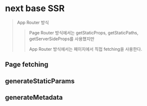 # next base SSR

> App Router 방식
>
> > Page Router 방식에서는 getStaticProps, getStaticPaths, getServerSideProps를 사용했지만
> >
> > App Router 방식에서는 페이지에서 직접 fetching을 사용한다.

## Page fetching

## generateStaticParams

## generateMetadata
